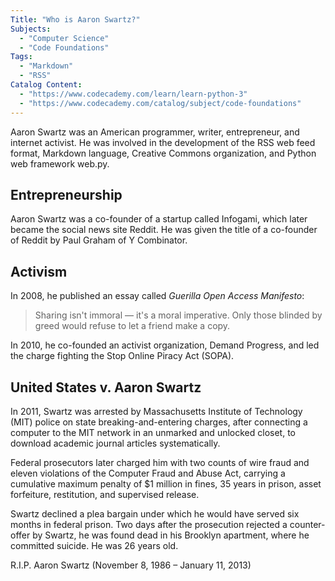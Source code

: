 ```yaml
---
Title: "Who is Aaron Swartz?"
Subjects:
  - "Computer Science"
  - "Code Foundations"
Tags:
  - "Markdown"
  - "RSS"
Catalog Content:
  - "https://www.codecademy.com/learn/learn-python-3"
  - "https://www.codecademy.com/catalog/subject/code-foundations"
---
```


Aaron Swartz was an American programmer, writer, entrepreneur, and internet activist. He was involved in the development of the RSS web feed format, Markdown language, Creative Commons organization, and Python web framework web.py. 

## Entrepreneurship

Aaron Swartz was a co-founder of a startup called Infogami, which later became the social news site Reddit. He was given the title of a co-founder of Reddit by Paul Graham of Y Combinator.

## Activism

In 2008, he published an essay called *Guerilla Open Access Manifesto*:

> Sharing isn't immoral — it's a moral imperative. Only those blinded by greed would refuse to let a friend make a copy.

In 2010, he co-founded an activist organization, Demand Progress, and led the charge fighting the Stop Online Piracy Act (SOPA).

## United States v. Aaron Swartz

In 2011, Swartz was arrested by Massachusetts Institute of Technology (MIT) police on state breaking-and-entering charges, after connecting a computer to the MIT network in an unmarked and unlocked closet, to download academic journal articles systematically.

Federal prosecutors later charged him with two counts of wire fraud and eleven violations of the Computer Fraud and Abuse Act, carrying a cumulative maximum penalty of $1 million in fines, 35 years in prison, asset forfeiture, restitution, and supervised release.

Swartz declined a plea bargain under which he would have served six months in federal prison. Two days after the prosecution rejected a counter-offer by Swartz, he was found dead in his Brooklyn apartment, where he committed suicide. He was 26 years old.

R.I.P. Aaron Swartz (November 8, 1986 – January 11, 2013) 
